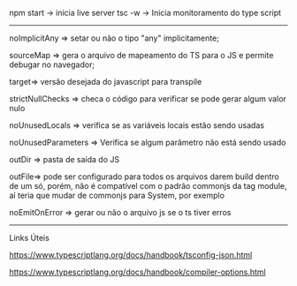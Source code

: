 npm start -> inicia live server
tsc -w -> Inicia monitoramento do type script 

_______
noImplicitAny => setar ou não o tipo "any" implicitamente;

sourceMap => gera o arquivo de mapeamento do TS para o JS e 
permite debugar no navegador;

target=> versão desejada do javascript para transpile

strictNullChecks => checa o código para verificar se pode gerar algum valor nulo

noUnusedLocals => verifica se as variáveis locais estão sendo usadas

noUnusedParameters => Verifica se algum parâmetro não está sendo usado


outDir => pasta de saída do JS

outFile=> pode ser configurado para todos os arquivos darem build dentro de um só, porém, não é compatível com o padrão commonjs da tag module, aí teria que mudar de  commonjs para System, por exemplo

noEmitOnError => gerar ou não o arquivo js se o ts tiver erros
______

Links Úteis

https://www.typescriptlang.org/docs/handbook/tsconfig-json.html

https://www.typescriptlang.org/docs/handbook/compiler-options.html